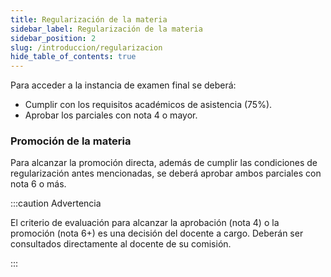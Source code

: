 ```yaml
---
title: Regularización de la materia
sidebar_label: Regularización de la materia
sidebar_position: 2
slug: /introduccion/regularizacion
hide_table_of_contents: true
---
```


Para acceder a la instancia de examen final se deberá:
* Cumplir con los requisitos académicos de asistencia (75%).
* Aprobar los parciales con nota 4 o mayor.

### Promoción de la materia
Para alcanzar la promoción directa, además de cumplir las condiciones de regularización antes mencionadas, se deberá aprobar ambos parciales con nota 6 o más. 

:::caution Advertencia

El criterio de evaluación para alcanzar la aprobación (nota 4) o la promoción (nota 6+) es una decisión del docente a cargo. Deberán ser consultados directamente al docente de su comisión.

:::

